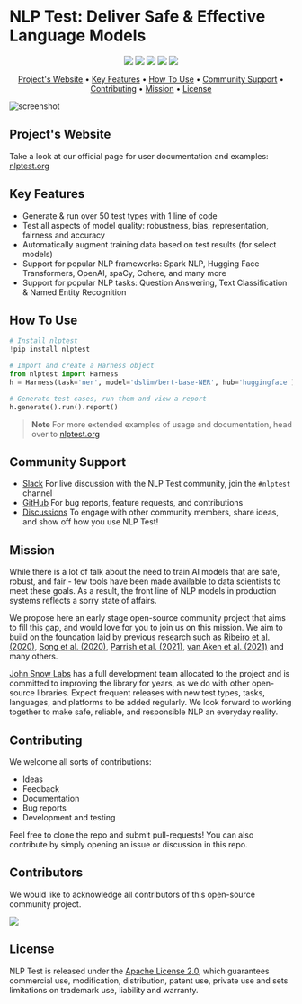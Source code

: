 # NLP Test: Deliver Safe & Effective Language Models

<p align="center">
    <a href="https://github.com/JohnSnowLabs/nlptest/actions" alt="build">
        <img src="https://github.com/JohnSnowLabs/nlptest/workflows/build/badge.svg" /></a>
    <a href="https://github.com/JohnSnowLabs/nlptest/releases" alt="Current Release Version">
        <img src="https://img.shields.io/github/v/release/JohnSnowLabs/nlptest.svg?style=flat-square&logo=github" /></a>
    <a href="https://github.com/JohnSnowLabs/nlptest/blob/master/LICENSE" alt="License">
        <img src="https://img.shields.io/badge/License-Apache%202.0-blue.svg" /></a>
    <a href="https://pypi.org/project/nlptest/" alt="PyPi downloads">
        <img src="https://static.pepy.tech/personalized-badge/nlptest?period=total&units=international_system&left_color=grey&right_color=green&left_text=Downloads" /></a>
    <a href="https://anaconda.org/conda-forge/nlptest" alt="Conda Version">
        <img src="https://img.shields.io/conda/vn/conda-forge/nlptest.svg?style=flat-square&color=blue&logo=conda-forge" /></a>
</p>


<p align="center">
  <a href="#project's-website">Project's Website</a> •
  <a href="#key-features">Key Features</a> •
  <a href="#how-to-use">How To Use</a> •
  <a href="#community-support">Community Support</a> •
  <a href="#contributing">Contributing</a> •
  <a href="#mission">Mission</a> •
  <a href="#license">License</a>
</p>

![screenshot](https://raw.githubusercontent.com/JohnSnowLabs/nlptest/main/docs/assets/images/nlptest/nlptest_flow_graphic.jpeg)

## Project's Website

Take a look at our official page for user documentation and examples: [nlptest.org](http://nlptest.org/) 

## Key Features

- Generate & run over 50 test types with 1 line of code
- Test all aspects of model quality: robustness, bias, representation, fairness and accuracy
- Automatically augment training data based on test results (for select models)
- Support for popular NLP frameworks: Spark NLP, Hugging Face Transformers, OpenAI, spaCy, Cohere, and many more 
- Support for popular NLP tasks: Question Answering, Text Classification & Named Entity Recognition

## How To Use

```python
# Install nlptest
!pip install nlptest

# Import and create a Harness object
from nlptest import Harness
h = Harness(task='ner', model='dslim/bert-base-NER', hub='huggingface')

# Generate test cases, run them and view a report
h.generate().run().report()
```

> **Note**
> For more extended examples of usage and documentation, head over to [nlptest.org](https://www.nlptest.org)

## Community Support

- [Slack](https://www.johnsnowlabs.com/slack-redirect/) For live discussion with the NLP Test community, join the `#nlptest` channel
- [GitHub](https://github.com/JohnSnowLabs/nlptest/tree/main) For bug reports, feature requests, and contributions
- [Discussions](https://github.com/JohnSnowLabs/nlptest/discussions) To engage with other community members, share ideas, and show off how you use NLP Test!

## Mission

While there is a lot of talk about the need to train AI models that are safe, robust, and fair - few tools have been made available to data scientists to meet these goals. As a result, the front line of NLP models in production systems reflects a sorry state of affairs. 

We propose here an early stage open-source community project that aims to fill this gap, and would love for you to join us on this mission. We aim to build on the foundation laid by previous research such as [Ribeiro et al. (2020)](https://arxiv.org/abs/2005.04118), [Song et al. (2020)](https://arxiv.org/abs/2004.00053), [Parrish et al. (2021)](https://arxiv.org/abs/2110.08193), [van Aken et al. (2021)](https://arxiv.org/abs/2111.15512) and many others. 

[John Snow Labs](www.johnsnowlabs.com) has a full development team allocated to the project and is committed to improving the library for years, as we do with other open-source libraries. Expect frequent releases with new test types, tasks, languages, and platforms to be added regularly. We look forward to working together to make safe, reliable, and responsible NLP an everyday reality. 

## Contributing

We welcome all sorts of contributions:

- Ideas
- Feedback
- Documentation
- Bug reports
- Development and testing

Feel free to clone the repo and submit pull-requests! You can also contribute by simply opening an issue or discussion in this repo.

## Contributors

We would like to acknowledge all contributors of this open-source community project. 

<a href="https://github.com/johnsnowlabs/nlptest/graphs/contributors">
  <img src="https://contrib.rocks/image?repo=johnsnowlabs/nlptest" />
</a>

## License

NLP Test is released under the [Apache License 2.0](https://github.com/JohnSnowLabs/nlptest/blob/main/LICENSE), which guarantees commercial use, modification, distribution, patent use, private use and sets limitations on trademark use, liability and warranty.
